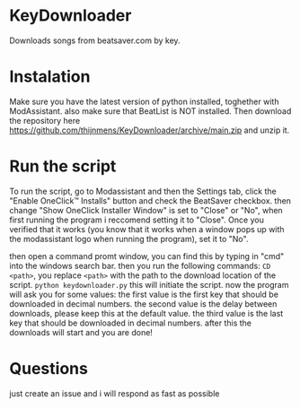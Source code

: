 # KeyDownloader
Downloads songs from beatsaver.com by key.

# Instalation
Make sure you have the latest version of python installed, toghether with ModAssistant. also make sure that BeatList is NOT installed.
Then download the repository here https://github.com/thijnmens/KeyDownloader/archive/main.zip and unzip it.

# Run the script
To run the script, go to Modassistant and then the Settings tab, click the "Enable OneClick:tm: Installs" button and check the BeatSaver checkbox.
then change "Show OneClick Installer Window" is set to "Close" or "No", when first running the program i reccomend setting it to "Close". 
Once you verified that it works (you know that it works when a window pops up with the modassistant logo when running the program), set it to "No".

then open a command promt window, you can find this by typing in "cmd" into the windows search bar.
then you run the following commands:
  `CD <path>`, you replace `<path>` with the path to the download location of the script.
  `python keydownloader.py` this will initiate the script.
  now the program will ask you for some values:
    the first value is the first key that should be downloaded in decimal numbers.
    the second value is the delay between downloads, please keep this at the default value.
    the third value is the last key that should be downloaded in decimal numbers.
  after this the downloads will start and you are done!

# Questions
just create an issue and i will respond as fast as possible
